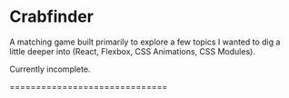 # Crabfinder

A matching game built primarily to explore a few topics I wanted to dig a little deeper into (React, Flexbox, CSS Animations, CSS Modules).

Currently incomplete. 

==============================
